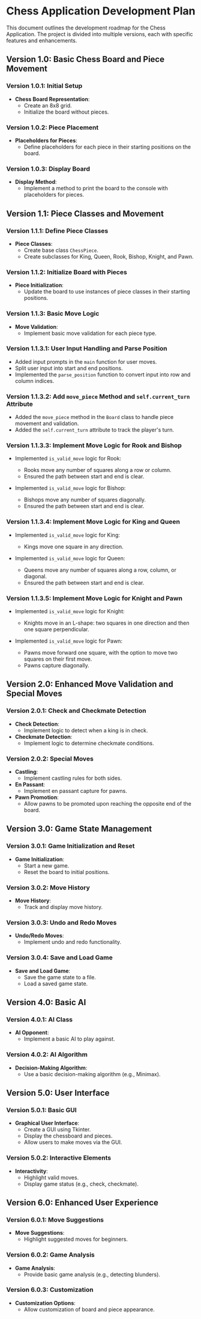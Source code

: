 # Chess Application Development Plan

This document outlines the development roadmap for the Chess Application. The project is divided into multiple versions, each with specific features and enhancements.

## Version 1.0: Basic Chess Board and Piece Movement

### Version 1.0.1: Initial Setup
- **Chess Board Representation**:
  - Create an 8x8 grid.
  - Initialize the board without pieces.

### Version 1.0.2: Piece Placement
- **Placeholders for Pieces**:
  - Define placeholders for each piece in their starting positions on the board.

### Version 1.0.3: Display Board
- **Display Method**:
  - Implement a method to print the board to the console with placeholders for pieces.

## Version 1.1: Piece Classes and Movement

### Version 1.1.1: Define Piece Classes
- **Piece Classes**:
  - Create base class `ChessPiece`.
  - Create subclasses for King, Queen, Rook, Bishop, Knight, and Pawn.

### Version 1.1.2: Initialize Board with Pieces
- **Piece Initialization**:
  - Update the board to use instances of piece classes in their starting positions.

### Version 1.1.3: Basic Move Logic
- **Move Validation**:
  - Implement basic move validation for each piece type.

### Version 1.1.3.1: User Input Handling and Parse Position

- Added input prompts in the `main` function for user moves.
- Split user input into start and end positions.
- Implemented the `parse_position` function to convert input into row and column indices.

### Version 1.1.3.2: Add `move_piece` Method and `self.current_turn` Attribute

- Added the `move_piece` method in the `Board` class to handle piece movement and validation.
- Added the `self.current_turn` attribute to track the player's turn.

### Version 1.1.3.3: Implement Move Logic for Rook and Bishop

- Implemented `is_valid_move` logic for Rook:
  - Rooks move any number of squares along a row or column.
  - Ensured the path between start and end is clear.
  
- Implemented `is_valid_move` logic for Bishop:
  - Bishops move any number of squares diagonally.
  - Ensured the path between start and end is clear.

### Version 1.1.3.4: Implement Move Logic for King and Queen

- Implemented `is_valid_move` logic for King:
  - Kings move one square in any direction.
  
- Implemented `is_valid_move` logic for Queen:
  - Queens move any number of squares along a row, column, or diagonal.
  - Ensured the path between start and end is clear.

### Version 1.1.3.5: Implement Move Logic for Knight and Pawn

- Implemented `is_valid_move` logic for Knight:
  - Knights move in an L-shape: two squares in one direction and then one square perpendicular.
  
- Implemented `is_valid_move` logic for Pawn:
  - Pawns move forward one square, with the option to move two squares on their first move.
  - Pawns capture diagonally.

## Version 2.0: Enhanced Move Validation and Special Moves

### Version 2.0.1: Check and Checkmate Detection
- **Check Detection**:
  - Implement logic to detect when a king is in check.
- **Checkmate Detection**:
  - Implement logic to determine checkmate conditions.

### Version 2.0.2: Special Moves
- **Castling**:
  - Implement castling rules for both sides.
- **En Passant**:
  - Implement en passant capture for pawns.
- **Pawn Promotion**:
  - Allow pawns to be promoted upon reaching the opposite end of the board.

## Version 3.0: Game State Management

### Version 3.0.1: Game Initialization and Reset
- **Game Initialization**:
  - Start a new game.
  - Reset the board to initial positions.

### Version 3.0.2: Move History
- **Move History**:
  - Track and display move history.

### Version 3.0.3: Undo and Redo Moves
- **Undo/Redo Moves**:
  - Implement undo and redo functionality.

### Version 3.0.4: Save and Load Game
- **Save and Load Game**:
  - Save the game state to a file.
  - Load a saved game state.

## Version 4.0: Basic AI

### Version 4.0.1: AI Class
- **AI Opponent**:
  - Implement a basic AI to play against.

### Version 4.0.2: AI Algorithm
- **Decision-Making Algorithm**:
  - Use a basic decision-making algorithm (e.g., Minimax).

## Version 5.0: User Interface

### Version 5.0.1: Basic GUI
- **Graphical User Interface**:
  - Create a GUI using Tkinter.
  - Display the chessboard and pieces.
  - Allow users to make moves via the GUI.

### Version 5.0.2: Interactive Elements
- **Interactivity**:
  - Highlight valid moves.
  - Display game status (e.g., check, checkmate).

## Version 6.0: Enhanced User Experience

### Version 6.0.1: Move Suggestions
- **Move Suggestions**:
  - Highlight suggested moves for beginners.

### Version 6.0.2: Game Analysis
- **Game Analysis**:
  - Provide basic game analysis (e.g., detecting blunders).

### Version 6.0.3: Customization
- **Customization Options**:
  - Allow customization of board and piece appearance.
